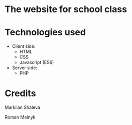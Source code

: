 # The website for school class


# Technologies used

- Client side:
   - HTML
   - CSS
   - Javascript (ES6)
- Server side:
   - PHP


# Credits

Markiian Shaleva

Roman Melnyk

